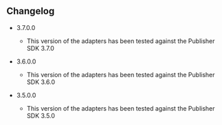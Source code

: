 ## Changelog

* 3.7.0.0
  * This version of the adapters has been tested against the Publisher SDK 3.7.0

* 3.6.0.0
  * This version of the adapters has been tested against the Publisher SDK 3.6.0

* 3.5.0.0
  * This version of the adapters has been tested against the Publisher SDK 3.5.0
